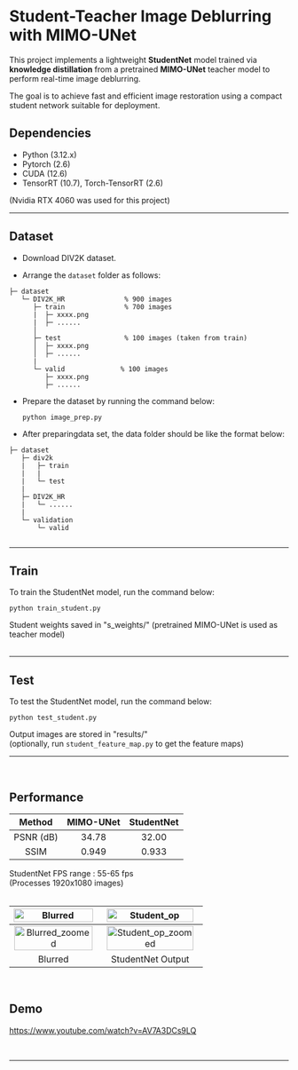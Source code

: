 # Student-Teacher Image Deblurring with MIMO-UNet

This project implements a lightweight **StudentNet** model trained via **knowledge distillation** from a pretrained **MIMO-UNet** teacher model to perform real-time image deblurring.  

The goal is to achieve fast and efficient image restoration using a compact student network suitable for deployment.  


## Dependencies
- Python (3.12.x)
- Pytorch (2.6)
- CUDA (12.6)
- TensorRT (10.7), Torch-TensorRT (2.6)
  
(Nvidia RTX 4060 was used for this project)  

---
## Dataset

- Download DIV2K dataset.

- Arrange the ```dataset``` folder as follows:

```
├─ dataset
   └─ DIV2K_HR               % 900 images
      ├─ train               % 700 images   
      |  ├─ xxxx.png
      |  ├─ ......
      │
      ├─ test                % 100 images (taken from train)
      │  ├─ xxxx.png
      │  ├─ ......
      |
      └─ valid              % 100 images
         ├─ xxxx.png
         ├─ ......

```

- Prepare the dataset by running the command below:

   ```python image_prep.py ```

- After preparingdata set, the data folder should be like the format below:

```
├─ dataset
   ├─ div2k
   |   ├─ train
   |   |
   |   └─ test
   |
   ├─ DIV2K_HR
   |   └─ ......
   |
   └─ validation
       └─ valid              
    
```
---
## Train

To train the StudentNet model, run the command below:

   ```python train_student.py ```

Student weights saved in "s_weights/" (pretrained MIMO-UNet is used as teacher model)  
<br>

---

## Test

To test the StudentNet model, run the command below:

``` python test_student.py ```

Output images are stored in "results/"  
(optionally, run ```student_feature_map.py``` to get the feature maps)
<br>

---
<br>

## Performance  

|   Method    | MIMO-UNet | StudentNet | 
| :---------: | :-------: | :--------: | 
|  PSNR (dB)  |   34.78   |   32.00    | 
|    SSIM     |   0.949   |   0.933    |  

StudentNet FPS range : 55-65 fps    
(Processes 1920x1080 images)  
<br>  

| <img width='100%' alt="Blurred" src="https://github.com/user-attachments/assets/861eeb8b-9719-4b04-8fdc-944870851207" /> |<img width="95%" alt="Student_op" src="https://github.com/user-attachments/assets/e799aba0-88c7-4634-99b2-779819b8c66e" /> | 
| :--: | :--: | 
| <img width='99%' alt="Blurred_zoomed" src="https://github.com/user-attachments/assets/463dd50c-5ae9-4a77-8916-da2677bb1201" /> | <img width='95%' alt="Student_op_zoomed" src="https://github.com/user-attachments/assets/819c28be-4469-40dd-bf00-47ae8c96b7fe" /> | 
| Blurred | StudentNet Output | 

<br>

## Demo 

https://www.youtube.com/watch?v=AV7A3DCs9LQ  

<br>

---
